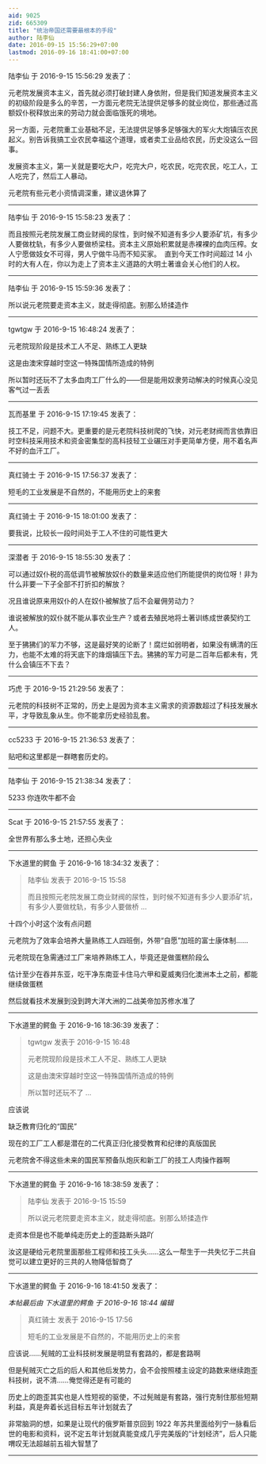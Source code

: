 ```yaml
---
aid: 9025
zid: 665309
title: "统治帝国还需要最根本的手段"
author: 陆李仙
date: 2016-09-15 15:56:29+07:00
lastmod: 2016-09-16 18:41:00+07:00
---
```


陆李仙 于 2016-9-15 15:56:29 发表了：

元老院发展资本主义，首先就必须打破封建人身依附，但是我们知道发展资本主义的初级阶段是多么的辛苦，一方面元老院无法提供足够多的就业岗位，那些通过高额奴仆税释放出来的劳动力就会面临饿死的境地。

另一方面，元老院重工业基础不足，无法提供足够多足够强大的军火大炮镇压农民起义。别告诉我搞工业农民幸福这个道理，或者卖工业品给农民，历史没这么一回事。

发展资本主义，第一关就是要吃大户，吃完大户，吃农民，吃完农民，吃工人，工人吃完了，然后工人暴动。

元老院有些元老小资情调深重，建议退休算了

---

陆李仙 于 2016-9-15 15:58:23 发表了：

而且按照元老院发展工商业财阀的尿性，到时候不知道有多少人要添矿坑，有多少人要做枕轨，有多少人要做桥梁柱。资本主义原始积累就是赤裸裸的血肉压榨。女人宁愿做妓女不可得，男人宁做牛马而不知买家。&nbsp;&nbsp;直到今天工作时间超过 14 小时的大有人在，你以为走上了资本主义道路的大明土著谁会关心他们的人权。

---

陆李仙 于 2016-9-15 15:59:36 发表了：

所以说元老院要走资本主义，就走得彻底。别那么矫揉造作

---

tgwtgw 于 2016-9-15 16:48:24 发表了：

元老院现阶段是技术工人不足、熟练工人更缺

这是由澳宋穿越时空这一特殊国情所造成的特例

所以暂时还玩不了太多血肉工厂什么的——但是能用奴隶劳动解决的时候真心没见客气过一丢丢

---

瓦而基里 于 2016-9-15 17:19:45 发表了：

技工不足，问题不大。更重要的是元老院科技树爬的飞快，对元老财阀而言依靠旧时空科技采用技术和资金密集型的高科技轻工业碾压对手更简单方便，用不着名声不好的血汗工厂。

---

真红骑士 于 2016-9-15 17:56:37 发表了：

短毛的工业发展是不自然的，不能用历史上的来套

---

真红骑士 于 2016-9-15 18:01:00 发表了：

要我说，比较长一段时间处于工人不住的可能性更大

---

深潜者 于 2016-9-15 18:55:30 发表了：

可以通过奴仆税的高低调节被解放奴仆的数量来适应他们所能提供的岗位呀！非为什么非要一下子全部不打折扣的解放？

况且谁说原来用奴仆的人在奴仆被解放了后不会雇佣劳动力？

谁说被解放的奴仆就不能从事农业生产？或者去殖民地将土著训练成世袭契约工人。

至于狒狒们的军力不够，这是最好笑的论断了！腐烂如弱明者，如果没有螨清的压力，也能不太难的将天底下的烽烟镇压下去。狒狒的军力可是二百年后都未有，凭什么会镇压不下去？

---

巧虎 于 2016-9-15 21:29:56 发表了：

元老院的科技树不正常的，历史上是因为资本主义需求的资源数超过了科技发展水平，才导致乱象从生。你不能拿历史经验乱套。

---

cc5233 于 2016-9-15 21:36:53 发表了：

贴吧和这里都是一群瞎套历史的。

---

陆李仙 于 2016-9-15 21:38:34 发表了：

5233 你连吹牛都不会

---

Scat 于 2016-9-15 21:57:55 发表了：

全世界有那么多土地，还担心失业

---

下水道里的鳄鱼 于 2016-9-16 18:34:32 发表了：

> 陆李仙 发表于 2016-9-15 15:58
>
> 而且按照元老院发展工商业财阀的尿性，到时候不知道有多少人要添矿坑，有多少人要做枕轨，有多少人要做桥 ...

十四个小时这个汝有点问题

元老院为了效率会培养大量熟练工人四班倒，外带“自愿”加班的富士康体制……

元老院现在急需通过工厂来培养熟练工人，毕竟还是做蛋糕阶段么

估计至少在吞并东亚，吃干净东南亚卡住马六甲和夏威夷归化澳洲本土之前，都能继续做蛋糕

然后就看技术发展到没到跨大洋大洲的二战美帝加苏修水准了

---

下水道里的鳄鱼 于 2016-9-16 18:36:39 发表了：

> tgwtgw 发表于 2016-9-15 16:48
>
> 元老院现阶段是技术工人不足、熟练工人更缺
>
> 这是由澳宋穿越时空这一特殊国情所造成的特例
>
> 所以暂时还玩不了 ...

应该说

缺乏教育归化的“国民”

现在的工厂工人都是潜在的二代真正归化接受教育和纪律的真版国民

元老院舍不得这些未来的国民军预备队炮灰和新工厂的技工人肉操作器啊

---

下水道里的鳄鱼 于 2016-9-16 18:38:59 发表了：

> 陆李仙 发表于 2016-9-15 15:59
>
> 所以说元老院要走资本主义，就走得彻底。别那么矫揉造作

走资本但是也不能单纯走历史上的歪路断头路吖

汝这是硬给元老院里面那些工程师和技工头头……这么一帮生于一共失忆于二共自觉可以建立更好的三共的人物降低智商了

---

下水道里的鳄鱼 于 2016-9-16 18:41:50 发表了：

_本帖最后由 下水道里的鳄鱼 于 2016-9-16 18:44 编辑_

> 真红骑士 发表于 2016-9-15 17:56
>
> 短毛的工业发展是不自然的，不能用历史上的来套

应该说……髡贼的工业科技树发展是明显有套路的，都是套路啊

但是髡贼灭亡之后的后人和其他后发势力，会不会按照楼主设定的路数来继续跑歪科技树，说不清……俺觉得还是有可能的

历史上的跑歪其实也是人性短视的驱使，不过髡贼是有套路，强行克制住那些短期利益，真是奔着长远目标五年计划就去了

非常脑洞的想，如果是让现代的俄罗斯普京回到 1922 年苏共里面给列宁一脉看后世的电影和资料，说不定五年计划就真能变成几乎完美版的“计划经济”，后人只能喟叹无法超越前五祖大智慧了

---

